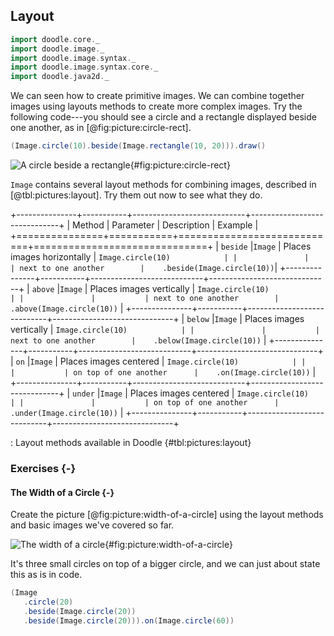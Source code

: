 ## Layout

```scala mdoc:invisible
import doodle.core._
import doodle.image._
import doodle.image.syntax._
import doodle.image.syntax.core._
import doodle.java2d._
```

We can seen how to create primitive images. We can combine together images using layouts methods to create more complex images. Try the following code---you should see a circle and a rectangle displayed beside one another, as in [@fig:picture:circle-rect].

```scala
(Image.circle(10).beside(Image.rectangle(10, 20))).draw()
```

![A circle beside a rectangle](src/pages/pictures/circle-beside-rectangle.pdf+svg){#fig:picture:circle-rect}

`Image` contains several layout methods for combining images, described in [@tbl:pictures:layout]. Try them out now to see what they do.

+---------------+-----------+----------------------------+------------------------------+
| Method        | Parameter | Description                | Example                      |
+===============+===========+============================+==============================+
| `beside`      |`Image`    | Places images horizontally | `Image.circle(10)            |
|               |           | next to one another        |    .beside(Image.circle(10))`|
+---------------+-----------+----------------------------+------------------------------+
| `above`       |`Image`    | Places images vertically   | `Image.circle(10)            |
|               |           | next to one another        |    .above(Image.circle(10))` |
+---------------+-----------+----------------------------+------------------------------+
| `below`       |`Image`    | Places images vertically   | `Image.circle(10)            |
|               |           | next to one another        |    .below(Image.circle(10))` |
+---------------+-----------+----------------------------+------------------------------+
| `on`          |`Image`    | Places images centered     | `Image.circle(10)            |
|               |           | on top of one another      |    .on(Image.circle(10))`    |
+---------------+-----------+----------------------------+------------------------------+
| `under`       |`Image`    | Places images centered     | `Image.circle(10)            |
|               |           | on top of one another      |    .under(Image.circle(10))` |
+---------------+-----------+----------------------------+------------------------------+

: Layout methods available in Doodle {#tbl:pictures:layout}

### Exercises {-}

#### The Width of a Circle {-}

Create the picture [@fig:picture:width-of-a-circle] using the layout methods and basic images we've covered so far.

![The width of a circle](src/pages/pictures/width-of-a-circle.pdf+svg){#fig:picture:width-of-a-circle}

<div class="solution">
It's three small circles on top of a bigger circle, and we can just about state this as is in code.

```scala mdoc
(Image
   .circle(20)
   .beside(Image.circle(20))
   .beside(Image.circle(20))).on(Image.circle(60))
```
</div>
